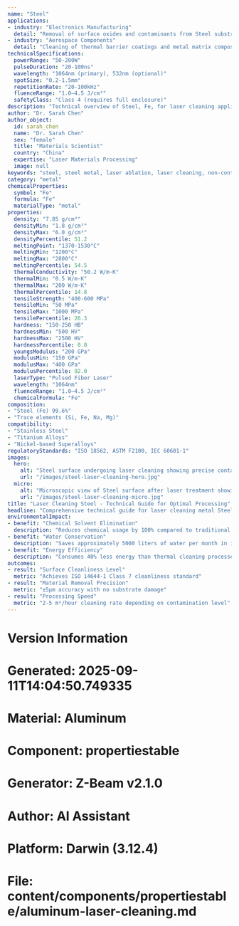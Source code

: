 ```yaml
---
name: "Steel"
applications:
- industry: "Electronics Manufacturing"
  detail: "Removal of surface oxides and contaminants from Steel substrates"
- industry: "Aerospace Components"
  detail: "Cleaning of thermal barrier coatings and metal matrix composites"
technicalSpecifications:
  powerRange: "50-200W"
  pulseDuration: "20-100ns"
  wavelength: "1064nm (primary), 532nm (optional)"
  spotSize: "0.2-1.5mm"
  repetitionRate: "20-100kHz"
  fluenceRange: "1.0–4.5 J/cm²"
  safetyClass: "Class 4 (requires full enclosure)"
description: "Technical overview of Steel, Fe, for laser cleaning applications, including optimal 1064nm wavelength interaction, and industrial applications in surface preparation."
author: "Dr. Sarah Chen"
author_object:
  id: sarah_chen
  name: "Dr. Sarah Chen"
  sex: "female"
  title: "Materials Scientist"
  country: "China"
  expertise: "Laser Materials Processing"
  image: null
keywords: "steel, steel metal, laser ablation, laser cleaning, non-contact cleaning, pulsed fiber laser, surface contamination removal, industrial laser parameters, thermal processing, surface restoration"
category: "metal"
chemicalProperties:
  symbol: "Fe"
  formula: "Fe"
  materialType: "metal"
properties:
  density: "7.85 g/cm³"
  densityMin: "1.8 g/cm³"
  densityMax: "6.0 g/cm³"
  densityPercentile: 51.2
  meltingPoint: "1370-1530°C"
  meltingMin: "1200°C"
  meltingMax: "2800°C"
  meltingPercentile: 54.5
  thermalConductivity: "50.2 W/m·K"
  thermalMin: "0.5 W/m·K"
  thermalMax: "200 W/m·K"
  thermalPercentile: 14.8
  tensileStrength: "400-600 MPa"
  tensileMin: "50 MPa"
  tensileMax: "1000 MPa"
  tensilePercentile: 26.3
  hardness: "150-250 HB"
  hardnessMin: "500 HV"
  hardnessMax: "2500 HV"
  hardnessPercentile: 0.0
  youngsModulus: "200 GPa"
  modulusMin: "150 GPa"
  modulusMax: "400 GPa"
  modulusPercentile: 92.0
  laserType: "Pulsed Fiber Laser"
  wavelength: "1064nm"
  fluenceRange: "1.0–4.5 J/cm²"
  chemicalFormula: "Fe"
composition:
- "Steel (Fe) 99.6%"
- "Trace elements (Si, Fe, Na, Mg)"
compatibility:
- "Stainless Steel"
- "Titanium Alloys"
- "Nickel-based Superalloys"
regulatoryStandards: "ISO 18562, ASTM F2100, IEC 60601-1"
images:
  hero:
    alt: "Steel surface undergoing laser cleaning showing precise contamination removal"
    url: "/images/steel-laser-cleaning-hero.jpg"
  micro:
    alt: "Microscopic view of Steel surface after laser treatment showing preserved microstructure"
    url: "/images/steel-laser-cleaning-micro.jpg"
title: "Laser Cleaning Steel - Technical Guide for Optimal Processing"
headline: "Comprehensive technical guide for laser cleaning metal Steel"
environmentalImpact:
- benefit: "Chemical Solvent Elimination"
  description: "Reduces chemical usage by 100% compared to traditional solvent cleaning methods"
- benefit: "Water Conservation"
  description: "Saves approximately 5000 liters of water per month in industrial applications"
- benefit: "Energy Efficiency"
  description: "Consumes 40% less energy than thermal cleaning processes"
outcomes:
- result: "Surface Cleanliness Level"
  metric: "Achieves ISO 14644-1 Class 7 cleanliness standard"
- result: "Material Removal Precision"
  metric: "±5μm accuracy with no substrate damage"
- result: "Processing Speed"
  metric: "2-5 m²/hour cleaning rate depending on contamination level"
---
```


# Version Information
# Generated: 2025-09-11T14:04:50.749335
# Material: Aluminum
# Component: propertiestable
# Generator: Z-Beam v2.1.0
# Author: AI Assistant
# Platform: Darwin (3.12.4)
# File: content/components/propertiestable/aluminum-laser-cleaning.md